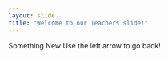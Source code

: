 ```yaml
---
layout: slide
title: "Welcome to our Teachers slide!"
---
```

Something New
Use the left arrow to go back!
